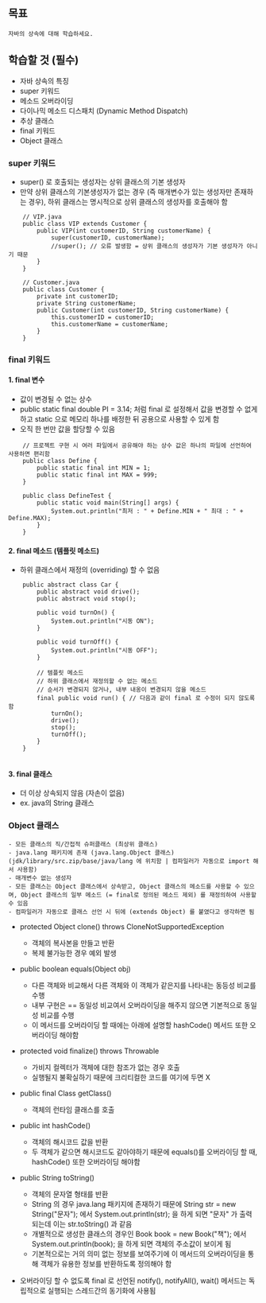 ## 목표
    자바의 상속에 대해 학습하세요.

## 학습할 것 (필수)
- 자바 상속의 특징
- super 키워드
- 메소드 오버라이딩
- 다이나믹 메소드 디스패치 (Dynamic Method Dispatch)
- 추상 클래스
- final 키워드
- Object 클래스

### super 키워드
- super() 로 호출되는 생성자는 상위 클래스의 기본 생성자
- 만약 상위 클래스의 기본생성자가 없는 경우 (즉 매개변수가 있는 생성자만 존재하는 경우), 하위 클래스는 명시적으로 상위 클래스의 생성자를 호출해야 함

```
    // VIP.java
    public class VIP extends Customer {
        public VIP(int customerID, String customerName) {
            super(customerID, customerName);
            //super(); // 오류 발생함 = 상위 클래스의 생성자가 기본 생성자가 아니기 때문
        }
    }
    
    // Customer.java
    public class Customer {
        private int customerID;
        private String customerName;
        public Customer(int customerID, String customerName) {
            this.customerID = customerID;
            this.customerName = customerName;
        }
    }
```

### final 키워드
#### 1. final 변수
- 값이 변경될 수 없는 상수
- public static final double PI = 3.14; 처럼 final 로 설정해서 값을 변경할 수 없게 하고 static 으로 메모리 하나를 배정한 뒤 공용으로 사용할 수 있게 함
- 오직 한 번만 값을 할당할 수 있음

```
    // 프로젝트 구현 시 여러 파일에서 공유해야 하는 상수 값은 하나의 파일에 선언하여 사용하면 편리함
    public class Define {
        public static final int MIN = 1;
        public static final int MAX = 999;
    }
    
    public class DefineTest {
        public static void main(String[] args) {
            System.out.println("최저 : " + Define.MIN + " 최대 : " + Define.MAX);
        }
    }
```

#### 2. final 메소드 (템플릿 메소드)
- 하위 클래스에서 재정의 (overriding) 할 수 없음

```
    public abstract class Car {
        public abstract void drive();
        public abstract void stop();
        
        public void turnOn() {
            System.out.println("시동 ON");
        }
        
        public void turnOff() {
            System.out.println("시동 OFF");
        }
        
        // 템플릿 메소드
        // 하위 클래스에서 재정의할 수 없는 메소드
        // 순서가 변경되지 않거나, 내부 내옹이 변경되지 않을 메소드
        final public void run() { // 다음과 같이 final 로 수정이 되지 않도록 함 
            turnOn();
            drive();
            stop();
            turnOff();
        }    
    }
    
```

#### 3. final 클래스
- 더 이상 상속되지 않음 (자손이 없음)
- ex. java의 String 클래스


### Object 클래스
    - 모든 클래스의 직/간접적 슈퍼클래스 (최상위 클래스)
    - java.lang 패키지에 존재 (java.lang.Object 클래스) (jdk/library/src.zip/base/java/lang 에 위치함 | 컴파일러가 자동으로 import 해서 사용함)
    - 매개변수 없는 생성자
    - 모든 클래스는 Object 클래스에서 상속받고, Object 클래스의 메소드를 사용할 수 있으며, Object 클래스의 일부 메소드 (= final로 정의된 메소드 제외) 를 재정의하여 사용할 수 있음
    - 컴파일러가 자동으로 클래스 선언 시 뒤에 (extends Object) 를 붙였다고 생각하면 됨

- protected Object clone() throws CloneNotSupportedException
    - 객체의 복사본을 만들고 반환
    - 복제 불가능한 경우 예외 발생
- public boolean equals(Object obj)
    - 다른 객체와 비교해서 다른 객체와 이 객체가 같은지를 나타내는 동등성 비교를 수행
    - 내부 구현은 == 동일성 비교여서 오버라이딩을 해주지 않으면 기본적으로 동일성 비교를 수행
    - 이 메서드를 오버라이딩 할 때에는 아래에 설명할 hashCode() 메서드 또한 오버라이딩 해야함
- protected void finalize() throws Throwable
    - 가비지 컬렉터가 객체에 대한 참조가 없는 경우 호출 
    - 실행될지 불확실하기 때문에 크리티컬한 코드를 여기에 두면 X
- public final Class getClass()
    - 객체의 런타임 클래스를 호출
- public int hashCode()
    - 객체의 해시코드 값을 반환
    - 두 객체가 같으면 해시코드도 같아야하기 때문에 equals()를 오버라이딩 할 때, hashCode() 또한 오버라이딩 해야함
- public String toString()
    - 객체의 문자열 형태를 반환 
    - String 의 경우 java.lang 패키지에 존재하기 때문에 String str = new String("문자"); 에서 System.out.println(str); 을 하게 되면 "문자" 가 출력되는데 이는 str.toString() 과 같음
    - 개별적으로 생성한 클래스의 경우인 Book book = new Book("책"); 에서 System.out.println(book); 을 하게 되면 객체의 주소값이 보이게 됨
    - 기본적으로는 거의 의미 없는 정보를 보여주기에 이 메서드의 오버라이딩을 통해 객체가 유용한 정보를 반환하도록 정의해야 함 

- 오버라이딩 할 수 없도록 final 로 선언된 notify(), notifyAll(), wait() 메서드는 독립적으로 실행되는 스레드간의 동기화에 사용됨

